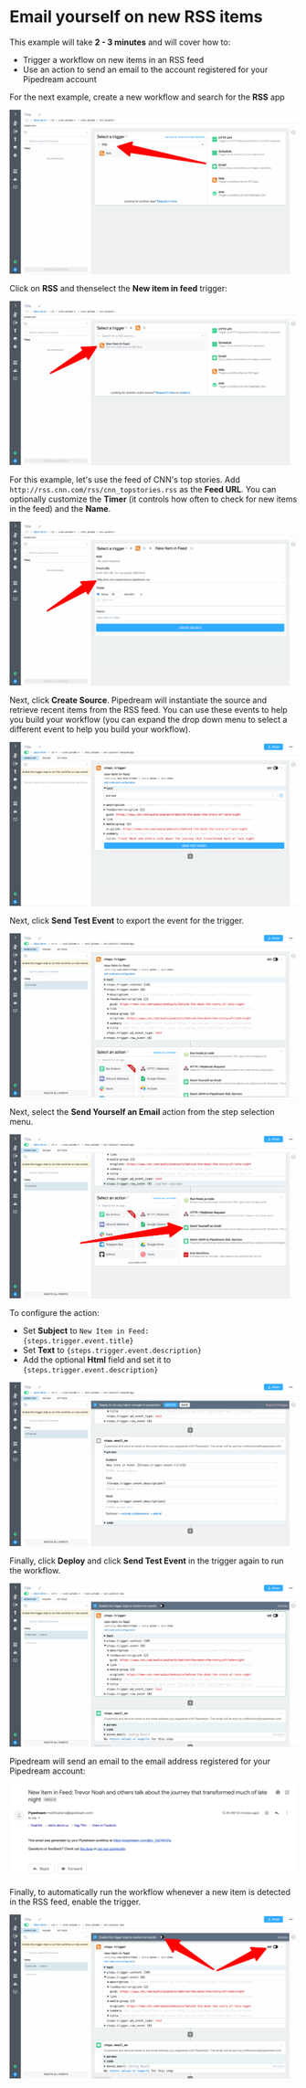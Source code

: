# Email yourself on new RSS items

This example will take  **2 - 3 minutes** and will cover how to:

- Trigger a workflow on new items in an RSS feed
- Use an action to send an email to the account registered for your Pipedream account

For the next example, create a new workflow and search for the **RSS** app

![image-20210516235511476](../images/image-20210516235511476.png)

Click on **RSS** and thenselect the **New item in feed** trigger:

![image-20210516235609560](../images/image-20210516235609560.png)

For this example, let's use the feed of CNN's top stories. Add `http://rss.cnn.com/rss/cnn_topstories.rss` as the **Feed URL**. You can optionally customize the **Timer** (it controls how often to check for new items in the feed) and the **Name**. 

![image-20210517001147611](../images/image-20210517001147611.png) 

Next, click **Create Source**. Pipedream will instantiate the source and retrieve recent items from the RSS feed. You can use these events to help you build your workflow (you can expand the drop down menu to select a different event to help you build your workflow).

![image-20210517002158566](../images/image-20210517002158566.png)

Next, click **Send Test Event** to export the event for the trigger.

![image-20210517002427147](../images/image-20210517002427147.png)

Next, select the **Send Yourself an Email** action from the step selection menu.

![image-20210517002515704](../images/image-20210517002515704.png)

To configure the action:

- Set **Subject** to <code v-pre>New Item in Feed: {steps.trigger.event.title}</code>
- Set **Text** to <code v-pre>{steps.trigger.event.description}</code>
- Add the optional **Html** field and set it to <code v-pre>{steps.trigger.event.description}</code>

![image-20210517002850288](../images/image-20210517002850288.png)

Finally, click **Deploy** and click **Send Test Event** in the trigger again to run the workflow.

![image-20210517003047680](../images/image-20210517003047680.png)

Pipedream will send an email to the email address registered for your Pipedream account:

![image-20210517003138966](../images/image-20210517003138966.png)

Finally, to automatically run the workflow whenever a new item is detected in the RSS feed, enable the trigger.

![image-20210517003247789](../images/image-20210517003247789.png)